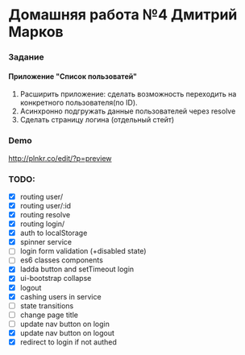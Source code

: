 # Домашняя работа №4 Дмитрий Марков

### Задание

#### Приложение "Список пользоватей"

1. Расширить приложение: сделать возможность переходить на конкретного пользователя(по ID).
2. Асинхронно подгружать данные пользователей через resolve
3. Сделать страницу логина (отдельный стейт)

### Demo
http://plnkr.co/edit/?p=preview

### TODO:
- [x] routing user/
- [x] routing user/:id
- [x] routing resolve
- [x] routing login/
- [x] auth to localStorage
- [x] spinner service
- [ ] login form validation (+disabled state)
- [ ] es6 classes components
- [x] ladda button and setTimeout login
- [x] ui-bootstrap collapse
- [x] logout
- [x] cashing users in service
- [ ] state transitions
- [ ] change page title
- [ ] update nav button on login
- [x] update nav button on logout
- [x] redirect to login if not authed
